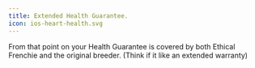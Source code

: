 ```yaml
---
title: Extended Health Guarantee.
icon: ios-heart-health.svg
---
```


From that point on your Health Guarantee is covered by both Ethical Frenchie and the original breeder. (Think if it like an extended warranty)